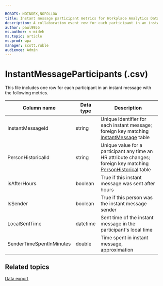 ```yaml
---

ROBOTS: NOINDEX,NOFOLLOW
title: Instant message participant metrics for Workplace Analytics Data export
description: A collaboration event row for each participant in an instant message
author: paul9955
ms.author: v-mideh
ms.topic: article
ms.prod: wpa
manager: scott.ruble
audience: Admin
---
```


# InstantMessageParticipants (.csv)

This file includes one row for each participant in an instant message with the following metrics.

|Column name |Data type |Description |
|-----------|----------|-----------|
|InstantMessageId |string |Unique identifier for each instant message; foreign key matching [InstantMessage](./InstantMessages.md) table |
|PersonHistoricalId |string |Unique value for a participant any time an HR attribute changes; foreign key matching [PersonHistorical](./PersonHistorical.md) table |
|isAfterHours |boolean |True if this instant message was sent after hours |
|IsSender |boolean |True if this person was the instant message sender |
|LocalSentTime |datetime |Sent time of the instant message in the participant's local time |
|SenderTimeSpentInMinutes |double |Time spent in instant message, approximation |

## Related topics

[Data export](./data-access.md)
